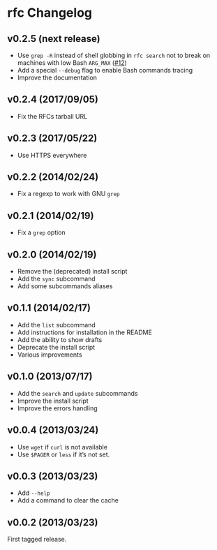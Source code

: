 # rfc Changelog

## v0.2.5 (next release)

* Use `grep -R` instead of shell globbing in `rfc search` not to break on
  machines with low Bash `ARG_MAX` ([#12][pr12])
* Add a special `--debug` flag to enable Bash commands tracing
* Improve the documentation

[pr12]: https://github.com/bfontaine/rfc/pull/12

## v0.2.4 (2017/09/05)

* Fix the RFCs tarball URL

## v0.2.3 (2017/05/22)

* Use HTTPS everywhere

## v0.2.2 (2014/02/24)

* Fix a regexp to work with GNU `grep`

## v0.2.1 (2014/02/19)

* Fix a `grep` option

## v0.2.0 (2014/02/19)

* Remove the (deprecated) install script
* Add the `sync` subcommand
* Add some subcommands aliases

## v0.1.1 (2014/02/17)

* Add the `list` subcommand
* Add instructions for installation in the README
* Add the ability to show drafts
* Deprecate the install script
* Various improvements

## v0.1.0 (2013/07/17)

* Add the `search` and `update` subcommands
* Improve the install script
* Improve the errors handling

## v0.0.4 (2013/03/24)

* Use `wget` if `curl` is not available
* Use `$PAGER` or `less` if it’s not set.

## v0.0.3 (2013/03/23)

* Add `--help`
* Add a command to clear the cache

## v0.0.2 (2013/03/23)

First tagged release.
